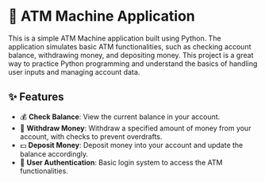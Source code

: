 # 🏦 ATM Machine Application

This is a simple ATM Machine application built using Python. The application simulates basic ATM functionalities, such as checking account balance, withdrawing money, and depositing money. This project is a great way to practice Python programming and understand the basics of handling user inputs and managing account data.

## ✨ Features

- 💰 **Check Balance**: View the current balance in your account.
- 🏧 **Withdraw Money**: Withdraw a specified amount of money from your account, with checks to prevent overdrafts.
- 💵 **Deposit Money**: Deposit money into your account and update the balance accordingly.
- 🔐 **User Authentication**: Basic login system to access the ATM functionalities.

